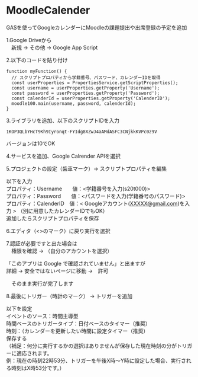 # MoodleCalender
GASを使ってGoogleカレンダーにMoodleの課題提出や出席登録の予定を追加

1.Google Driveから<br>
　新規 → その他 → Google App Script

2.以下のコードを貼り付け
```
function myFunction() {
  // スクリプトプロパティから学籍番号、パスワード、カレンダーIDを取得
  const userProperties = PropertiesService.getScriptProperties();
  const username = userProperties.getProperty('Username');
  const password = userProperties.getProperty('Password');
  const calenderId = userProperties.getProperty('CalenderID');
  moodle100.main(username, password, calenderId);
}
```

3.ライブラリを追加、以下のスクリプトIDを入力
```
1KOP3QLbYHcT9Kh9Iyronqt-FYIdg8XZwJ4aAMdASFC3CNjkkKVPc0z9V
```
バージョンは10でOK

4.サービスを追加、Google Calrender APIを選択

5.プロジェクトの設定（歯車マーク）→ スクリプトプロパティを編集

以下を入力<br>
プロパティ：Username　　値：<学籍番号を入力(s20t000)><br>
プロパティ：Password　　値：<パスワードを入力(学籍番号のパスワード)><br>
プロパティ：CalenderID　値：< Googleアカウント(XXXXX@gmail.com)を入力 > （別に用意したカレンダーIDでもOK）<br>
追加したらスクリプトプロパティを保存

6.エディタ（<>のマーク）に戻り実行を選択

7.認証が必要ですと出た場合は<br>
　権限を確認 → （自分のアカウントを選択）

「このアプリは Google で確認されていません」と出ますが<br>
   詳細 → 安全ではないページに移動 →　許可

　そのまま実行が完了します

8.最後にトリガー（時計のマーク） → トリガーを追加

以下を設定<br>
イベントのソース：時間主導型<br>
時間ベースのトリガータイプ：日付ベースのタイマー（推奨）<br>
時刻：（カレンダーを更新したい時間に設定タイマー（推奨）<br>
保存する<br>
（補足：何分に実行するかの選択はありませんが保存した現在時刻の分がトリガーに適応されます。<br>
例：現在の時刻22時53分、トリガーを午後X時～Y時に設定した場合、実行される時刻はX時53分です。）